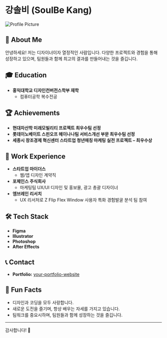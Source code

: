 # 강솔비 (SoulBe Kang)

![Profile Picture](https://via.placeholder.com/150)

## 🌟 About Me

안녕하세요! 저는 디자이너이자 열정적인 사람입니다. 다양한 프로젝트와 경험을 통해 성장하고 있으며, 팀원들과 함께 최고의 결과를 만들어내는 것을 즐깁니다.

## 🎓 Education

- **홍익대학교 디자인컨버전스학부 재학**
  - 컴퓨터공학 복수전공

## 🏆 Achievements

- **현대차산학 미래모빌리티 프로젝트 최우수팀 선정**
- **롯데이노베이트 스핀오프 헤이나나팀 서비스개선 부문 최우수팀 선정**
- **세종시 창조경제 혁신센터 스타트업 청년매칭 마케팅 실전 프로젝트 – 최우수상**

## 💼 Work Experience

- **스타트업 마이더스**
  - 웹/앱 디자인 계약직
- **포체인스 주식회사**
  - 마케팅팀 UX/UI 디자인 및 홍보물, 광고 총괄 디자이너
- **엠브레인 리서치**
  - UX 리서처로 Z Flip Flex Window 사용자 특화 경험발굴 분석 팀 참여

## 🛠️ Tech Stack

- **Figma**
- **Illustrator**
- **Photoshop**
- **After Effects**

## 📞 Contact


- **Portfolio:** [your-portfolio-website]([https://www.your-portfolio.com](https://www.behance.net/rainlong))

## 🌟 Fun Facts

- 디자인과 코딩을 모두 사랑합니다.
- 새로운 도전을 즐기며, 항상 배우는 자세를 가지고 있습니다.
- 팀워크를 중요시하며, 팀원들과 함께 성장하는 것을 즐깁니다.

---

감사합니다! 🌟
